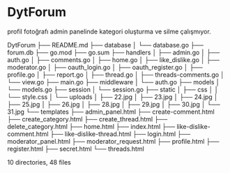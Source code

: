 # DytForum

profil fotoğrafı
admin panelinde kategori oluşturma ve silme çalışmıyor.

DytForum
├── README.md
├── database
│   └── database.go
├── forum.db
├── go.mod
├── go.sum
├── handlers
│   ├── admin.go
│   ├── auth.go
│   ├── comments.go
│   ├── home.go
│   ├── like_dislike.go
│   ├── moderator.go
│   ├── oauth_login.go
│   ├── oauth_register.go
│   ├── profile.go
│   ├── report.go
│   ├── thread.go
│   ├── threads-comments.go
│   └── view.go
├── main.go
├── middleware
│   └── auth.go
├── models
│   └── models.go
├── session
│   └── session.go
├── static
│   ├── css
│   │   └── style.css
│   └── uploads
│       ├── 22.jpg
│       ├── 23.jpg
│       ├── 24.jpg
│       ├── 25.jpg
│       ├── 26.jpg
│       ├── 28.jpg
│       ├── 29.jpg
│       ├── 30.jpg
│       └── 31.jpg
└── templates
    ├── admin_panel.html
    ├── create-comment.html
    ├── create_category.html
    ├── create_thread.html
    ├── delete_category.html
    ├── home.html
    ├── index.html
    ├── like-dislike-comment.html
    ├── like-dislike-thread.html
    ├── login.html
    ├── moderator_panel.html
    ├── moderator_request.html
    ├── profile.html
    ├── register.html
    ├── secret.html
    └── threads.html

10 directories, 48 files